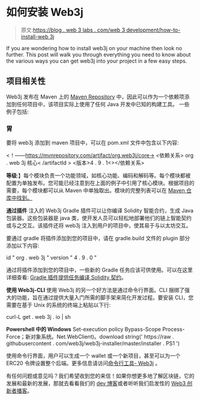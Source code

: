 # 如何安装 Web3j

> 原文:[https://blog . web 3 labs . com/web 3 development/how-to-install-web 3j](https://blog.web3labs.com/web3development/how-to-install-web3j)

If you are wondering how to install web3j on your machine then look no further. This post will walk you through everything you need to know about the various ways you can get web3j into your project in a few easy steps.

## 项目相关性

Web3j 发布在 Maven 上的 [Maven Repository](https://mvnrepository.com/artifact/org.web3j) 中，因此可以作为一个依赖项添加到任何项目中，该项目实际上使用了任何 Java 开发中已知的构建工具。
一些例子包括:

### **胃**

要将 web3j 添加到 maven 项目中，可以在 pom.xml 文件中包含以下内容:

<！——https://mvnrepository.com/artifact/org.web3j/core->
<依赖关系>
<groupId>org . web 3j</groupId>
<artifactId>核心< /artifactId >
<版本>4 . 9 . 1<></依赖关系>

**等级**:】每个模块负责一个功能领域，如核心功能、编码和解码等。每个模块都被配置为单独发布。您可能已经注意到在上面的例子中引用了核心模块。根据项目的需要，每个模块都可以从 Maven 中单独取出。模块的完整列表可以在 [Maven 仓库中找到。](https://mvnrepository.com/artifact/org.web3j)

**通过插件**
注入的 Web3j Gradle 插件可以让你编译 Solidity 智能合约，生成 Java 包装器。这些包装器是 java 类，使开发人员可以轻松地部署他们的链上智能契约或与之交互。该插件还将 web3j 注入到用户的项目中，使其易于与以太坊交互。

要通过 gradle 将插件添加到您的项目中，请在 gradle.build 文件的 plugin 部分添加以下内容:

id " org . web 3j " version " 4 . 9 . 0 "

通过将插件添加到您的项目中，一些新的 Gradle 任务应该可供使用。可以在这里详细查看: [Gradle 插件提供任务编译 Solidity 契约](https://github.com/web3j/solidity-gradle-plugin)。

**使用 Web3j-CLI**
使用 Web3j 的另一个好方法是通过命令行界面。CLI 捆绑了强大的功能，旨在通过提供大量入门所需的脚手架来简化开发过程。要安装 CLI，您需要在基于 Unix 的系统的终端上粘贴以下行:

curl-L get . web 3j . io | sh

**Powershell 中的 Windows**
Set-execution policy Bypass-Scope Process-Force；新对象系统。Net.WebClient)。download string(' https://raw . githubusercontent . com/web3j/web3j-installer/master/installer . PS1 ')

使用命令行界面，用户可以生成一个 wallet 或一个新项目，甚至可以为一个 ERC20 令牌设置整个后端。更多信息请访问[命令行工具- Web3j](https://docs.web3j.io/4.8.7/command_line_tools/) 。

有任何问题或意见吗？我们希望收到您的来信！如果你想更多地了解区块链，它的发展和最新的发展，那就去看看我们的 [dev 博客](/web3development)或者听听我们启发性的 [Web3 创新者播客](https://podcast.web3labs.com/)。